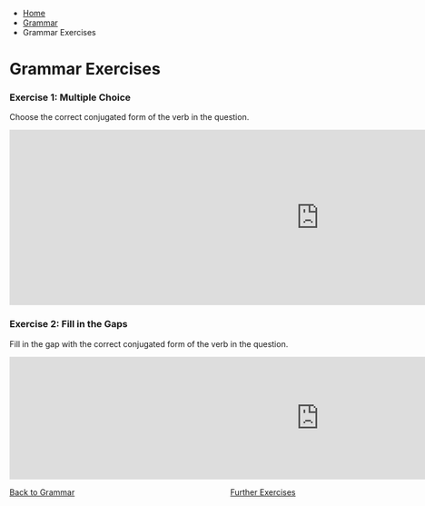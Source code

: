 <ul class="breadcrumb">
  <li><a href="index.html">Home</a></li>
  <li><a href="page4.html">Grammar</a></li>
  <li>Grammar Exercises </li>
</ul>
<h1>Grammar Exercises</h1>


<h3>Exercise 1: Multiple Choice</h3>
<p>Choose the correct conjugated form of the verb in the question. </p>

<iframe src="https://h5p.org/h5p/embed/168707" width="1090" height="309" frameborder="0" allowfullscreen="allowfullscreen"></iframe><script src="https://h5p.org/sites/all/modules/h5p/library/js/h5p-resizer.js" charset="UTF-8"></script>



<h3>Exercise 2: Fill in the Gaps</h3>
<p>Fill in the gap with the correct conjugated form of the verb in the question.</p>


<iframe src="https://h5p.org/h5p/embed/168708" width="1090" height="216" frameborder="0" allowfullscreen="allowfullscreen"></iframe><script src="https://h5p.org/sites/all/modules/h5p/library/js/h5p-resizer.js" charset="UTF-8"></script>





<p>
  <a style="float:left;" href="page4.html">Back to Grammar</a>
  <a style="float:right;" href="page6.html">Further Exercises</a>
</p>
<div style="clear:both;"></div>

